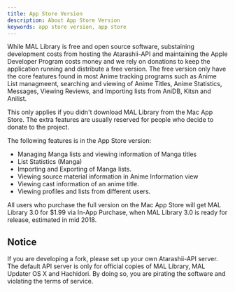 ```yaml
---
title: App Store Version
description: About App Store Version
keywords: app store version, app store
---
```

While MAL Library is free and open source software, substaining development costs from hosting the Atarashii-API and maintaining the Apple Developer Program costs money and we rely on donations to keep the application running and distribute a free version. The free version only have the core features found in most Anime tracking programs such as Anime List managmeent, searching and viewing of Anime Titles, Anime Statistics, Messages, Viewing Reviews, and Importing lists from AniDB, Kitsn and Anilist.

This only applies if you didn't download MAL Library from the Mac App Store. The extra features are usually reserved for people who decide to donate to the project.

The following features is in the App Store version:
* Managing Manga lists and viewing information of Manga titles
* List Statistics (Manga)
* Importing and Exporting of Manga lists.
* Viewing source material information in Anime Information view
* Viewing cast information of an anime title.
* Viewing profiles and lists from different users.

All users who purchase the full version on the Mac App Store will get MAL Library 3.0 for $1.99 via In-App Purchase, when MAL Library 3.0 is ready for release, estimated in mid 2018.

## Notice
If you are developing a fork, please set up your own Atarashii-API server. The default API server is only for official copies of MAL Library, MAL Updater OS X and Hachidori. By doing so, you are pirating the software and violating the terms of service.
